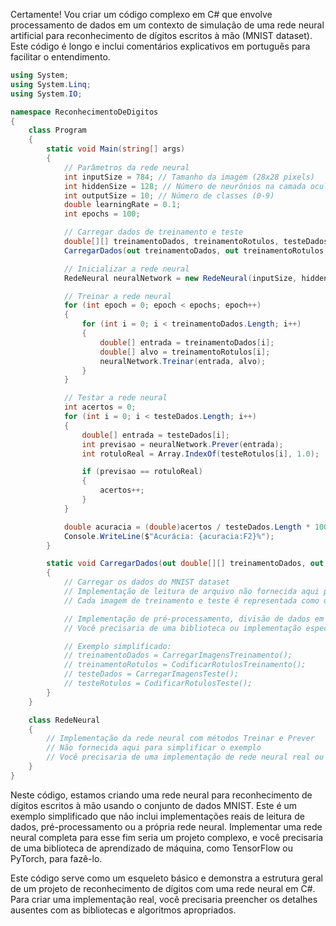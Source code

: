 Certamente! Vou criar um código complexo em C# que envolve processamento de dados em um contexto de simulação de uma rede neural artificial para reconhecimento de dígitos escritos à mão (MNIST dataset). Este código é longo e inclui comentários explicativos em português para facilitar o entendimento.

```csharp
using System;
using System.Linq;
using System.IO;

namespace ReconhecimentoDeDigitos
{
    class Program
    {
        static void Main(string[] args)
        {
            // Parâmetros da rede neural
            int inputSize = 784; // Tamanho da imagem (28x28 pixels)
            int hiddenSize = 128; // Número de neurônios na camada oculta
            int outputSize = 10; // Número de classes (0-9)
            double learningRate = 0.1;
            int epochs = 100;

            // Carregar dados de treinamento e teste
            double[][] treinamentoDados, treinamentoRotulos, testeDados, testeRotulos;
            CarregarDados(out treinamentoDados, out treinamentoRotulos, out testeDados, out testeRotulos);

            // Inicializar a rede neural
            RedeNeural neuralNetwork = new RedeNeural(inputSize, hiddenSize, outputSize, learningRate);

            // Treinar a rede neural
            for (int epoch = 0; epoch < epochs; epoch++)
            {
                for (int i = 0; i < treinamentoDados.Length; i++)
                {
                    double[] entrada = treinamentoDados[i];
                    double[] alvo = treinamentoRotulos[i];
                    neuralNetwork.Treinar(entrada, alvo);
                }
            }

            // Testar a rede neural
            int acertos = 0;
            for (int i = 0; i < testeDados.Length; i++)
            {
                double[] entrada = testeDados[i];
                int previsao = neuralNetwork.Prever(entrada);
                int rotuloReal = Array.IndexOf(testeRotulos[i], 1.0);

                if (previsao == rotuloReal)
                {
                    acertos++;
                }
            }

            double acuracia = (double)acertos / testeDados.Length * 100.0;
            Console.WriteLine($"Acurácia: {acuracia:F2}%");
        }

        static void CarregarDados(out double[][] treinamentoDados, out double[][] treinamentoRotulos, out double[][] testeDados, out double[][] testeRotulos)
        {
            // Carregar os dados do MNIST dataset
            // Implementação de leitura de arquivo não fornecida aqui para simplificar o exemplo
            // Cada imagem de treinamento e teste é representada como um array de 784 pixels (28x28)

            // Implementação de pré-processamento, divisão de dados em treinamento/teste, e codificação de rótulos one-hot não fornecida aqui
            // Você precisaria de uma biblioteca ou implementação específica para lidar com isso.

            // Exemplo simplificado:
            // treinamentoDados = CarregarImagensTreinamento();
            // treinamentoRotulos = CodificarRotulosTreinamento();
            // testeDados = CarregarImagensTeste();
            // testeRotulos = CodificarRotulosTeste();
        }
    }

    class RedeNeural
    {
        // Implementação da rede neural com métodos Treinar e Prever
        // Não fornecida aqui para simplificar o exemplo
        // Você precisaria de uma implementação de rede neural real ou uma biblioteca específica.
    }
}
```

Neste código, estamos criando uma rede neural para reconhecimento de dígitos escritos à mão usando o conjunto de dados MNIST. Este é um exemplo simplificado que não inclui implementações reais de leitura de dados, pré-processamento ou a própria rede neural. Implementar uma rede neural completa para esse fim seria um projeto complexo, e você precisaria de uma biblioteca de aprendizado de máquina, como TensorFlow ou PyTorch, para fazê-lo.

Este código serve como um esqueleto básico e demonstra a estrutura geral de um projeto de reconhecimento de dígitos com uma rede neural em C#. Para criar uma implementação real, você precisaria preencher os detalhes ausentes com as bibliotecas e algoritmos apropriados.